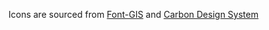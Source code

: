 Icons are sourced from [Font-GIS](https://viglino.github.io/font-gis/?fg=arrow-o) and [Carbon Design System](https://carbondesignsystem.com/guidelines/icons/library)
